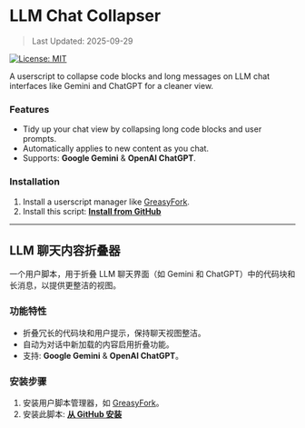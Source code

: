 # LLM Chat Collapser

> Last Updated: 2025-09-29

[![License: MIT](https://img.shields.io/badge/License-MIT-yellow.svg)](https://raw.githubusercontent.com/miniyu157/llm-chat-collapser/refs/heads/main/LICENSE)

A userscript to collapse code blocks and long messages on LLM chat interfaces like Gemini and ChatGPT for a cleaner view.

### Features
* Tidy up your chat view by collapsing long code blocks and user prompts.
* Automatically applies to new content as you chat.
* Supports: **Google Gemini** & **OpenAI ChatGPT**.

### Installation
1.  Install a userscript manager like [GreasyFork](https://greasyfork.org/).
2.  Install this script: **[Install from GitHub](https://raw.githubusercontent.com/miniyu157/llm-chat-collapser/refs/heads/main/llm-chat-collapser.user.js)**

---

## LLM 聊天内容折叠器

一个用户脚本，用于折叠 LLM 聊天界面（如 Gemini 和 ChatGPT）中的代码块和长消息，以提供更整洁的视图。

### 功能特性
* 折叠冗长的代码块和用户提示，保持聊天视图整洁。
* 自动为对话中新加载的内容启用折叠功能。
* 支持: **Google Gemini** & **OpenAI ChatGPT**。

### 安装步骤
1.  安装用户脚本管理器，如 [GreasyFork](https://greasyfork.org/)。
2.  安装此脚本: **[从 GitHub 安装](https://raw.githubusercontent.com/miniyu157/llm-chat-collapser/refs/heads/main/llm-chat-collapser.user.js)**
